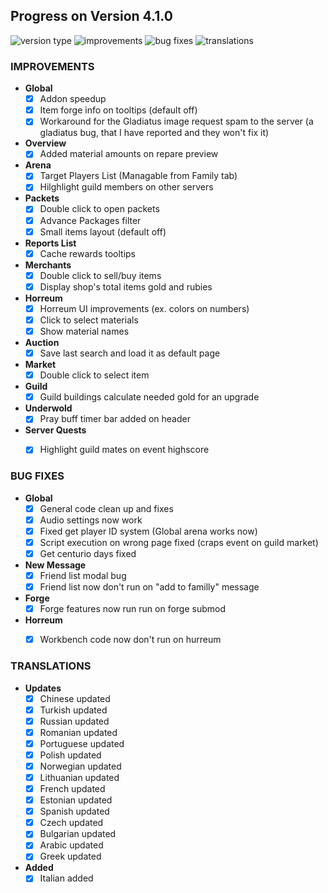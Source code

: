 ## Progress on Version 4.1.0

![version type](https://img.shields.io/badge/version-beta-yellow.svg?style=flat-square)
![improvements](https://img.shields.io/badge/improvements-20-green.svg?style=flat-square) ![bug fixes](https://img.shields.io/badge/bug%20fixes-9-red.svg?style=flat-square) ![translations](https://img.shields.io/badge/translations-16-blue.svg?style=flat-square)

### IMPROVEMENTS
- **Global**
	- [x] Addon speedup
	- [x] Item forge info on tooltips (default off)
	- [x] Workaround for the Gladiatus image request spam to the server (a gladiatus bug, that I have reported and they won't fix it)
- **Overview**
	- [x] Added material amounts on repare preview
- **Arena**
	- [x] Target Players List (Managable from Family tab)
	- [x] Hilghlight guild members on other servers
- **Packets**
	- [x] Double click to open packets
	- [x] Advance Packages filter
	- [x] Small items layout (default off)
- **Reports List**
	- [x] Cache rewards tooltips
- **Merchants**
	- [x] Double click to sell/buy items
	- [x] Display shop's total items gold and rubies
- **Horreum**
	- [x] Horreum UI improvements (ex. colors on numbers)
	- [x] Click to select materials
	- [x] Show material names
- **Auction**
	- [x] Save last search and load it as default page
- **Market**
	- [x] Double click to select item
- **Guild**
	- [x] Guild buildings calculate needed gold for an upgrade
- **Underwold**
	- [x] Pray buff timer bar added on header
- **Server Quests**
	- [x] Highlight guild mates on event highscore


### BUG FIXES
- **Global**
	- [x] General code clean up and fixes
	- [x] Audio settings now work
	- [x] Fixed get player ID system (Global arena works now)
	- [x] Script execution on wrong page fixed (craps event on guild market)
	- [x] Get centurio days fixed
- **New Message**
	- [x] Friend list modal bug 
	- [x] Friend list now don't run on "add to familly" message
- **Forge**
	- [x] Forge features now run run on forge submod
- **Horreum**
	- [x] Workbench code now don't run on hurreum


### TRANSLATIONS
-  **Updates**
	- [x] Chinese updated
	- [x] Turkish updated
	- [x] Russian updated
	- [x] Romanian updated
	- [x] Portuguese updated
	- [x] Polish updated
	- [x] Norwegian updated
	- [x] Lithuanian updated
	- [x] French updated
	- [x] Estonian updated
	- [x] Spanish updated
	- [x] Czech updated
	- [x] Bulgarian updated
	- [x] Arabic updated
	- [x] Greek updated
- **Added**
	- [x] Italian added
